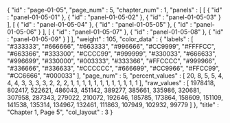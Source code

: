 {
  "id" : "page-01-05",
  "page_num" : 5,
  "chapter_num" : 1,
  "panels" : [
    [
      {
        "id" : "panel-01-05-01"
      },
      {
        "id" : "panel-01-05-02"
      },
      {
        "id" : "panel-01-05-03"
      }
    ],
    [
      {
        "id" : "panel-01-05-04"
      },
      {
        "id" : "panel-01-05-05"
      },
      {
        "id" : "panel-01-05-06"
      }
    ],
    [
      {
        "id" : "panel-01-05-07"
      },
      {
        "id" : "panel-01-05-08"
      },
      {
        "id" : "panel-01-05-09"
      }
    ]
  ],
  "weight" : 105,
  "color_data" : {
    "labels" : [
      "#333333",
      "#666666",
      "#663333",
      "#996666",
      "#CC9999",
      "#FFFFCC",
      "#663366",
      "#333300",
      "#CCCC99",
      "#999999",
      "#330033",
      "#666633",
      "#996699",
      "#330000",
      "#003333",
      "#333366",
      "#FFCCCC",
      "#999966",
      "#336666",
      "#336633",
      "#CCCCCC",
      "#666699",
      "#CC9966",
      "#FFCC99",
      "#CC6666",
      "#000033"
    ],
    "page_num" : 5,
    "percent_values" : [
      20,
      8,
      5,
      5,
      4,
      4,
      4,
      3,
      3,
      3,
      3,
      2,
      2,
      2,
      1,
      1,
      1,
      1,
      1,
      1,
      1,
      1,
      1,
      1,
      1,
      1
    ],
    "raw_values" : [
      1978418,
      802417,
      522621,
      486043,
      451142,
      389277,
      385661,
      335986,
      320681,
      307958,
      287343,
      279022,
      210072,
      192646,
      185785,
      173864,
      158609,
      151109,
      141538,
      135314,
      134967,
      132461,
      111863,
      107949,
      102932,
      99779
    ]
  },
  "title" : "Chapter 1, Page 5",
  "col_layout" : 3
}
